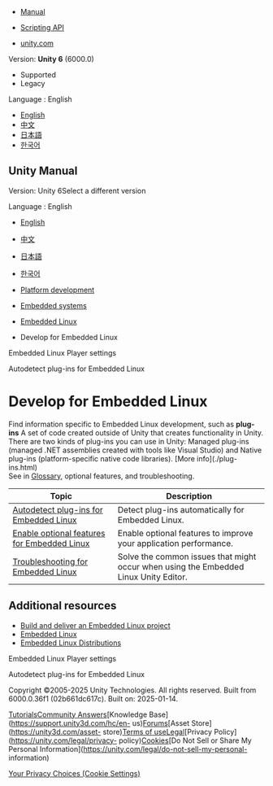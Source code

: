 [](https://docs.unity3d.com)

  * [Manual](../Manual/index.html)
  * [Scripting API](../ScriptReference/index.html)

  * [unity.com](https://unity.com/)

Version: **Unity 6** (6000.0)

  * Supported
  * Legacy

Language : English

  * [English](/Manual/embedded-linux-develop.html)
  * [中文](/cn/current/Manual/embedded-linux-develop.html)
  * [日本語](/ja/current/Manual/embedded-linux-develop.html)
  * [한국어](/kr/current/Manual/embedded-linux-develop.html)

[](https://docs.unity3d.com)

## Unity Manual

Version: Unity 6Select a different version

Language : English

  * [English](/Manual/embedded-linux-develop.html)
  * [中文](/cn/current/Manual/embedded-linux-develop.html)
  * [日本語](/ja/current/Manual/embedded-linux-develop.html)
  * [한국어](/kr/current/Manual/embedded-linux-develop.html)

  * [Platform development ](PlatformSpecific.html)
  * [Embedded systems](embedded-systems.html)
  * [Embedded Linux](embedded-linux.html)
  * Develop for Embedded Linux

[](embedded-linux-player-settings.html)

Embedded Linux Player settings

[](embedded-linux-autodetect-plugins.html)

Autodetect plug-ins for Embedded Linux

# Develop for Embedded Linux

Find information specific to Embedded Linux development, such as **plug-ins**
A set of code created outside of Unity that creates functionality in Unity.
There are two kinds of plug-ins you can use in Unity: Managed plug-ins
(managed .NET assemblies created with tools like Visual Studio) and Native
plug-ins (platform-specific native code libraries). [More info](./plug-
ins.html)  
See in [Glossary](Glossary.html#Plug-in), optional features, and
troubleshooting.

**Topic** | **Description**  
---|---  
[Autodetect plug-ins for Embedded Linux](embedded-linux-autodetect-plugins.html) | Detect plug-ins automatically for Embedded Linux.  
[Enable optional features for Embedded Linux](embedded-linux-optional-features.html) | Enable optional features to improve your application performance.  
[Troubleshooting for Embedded Linux](embedded-linux-troubleshooting.html) | Solve the common issues that might occur when using the Embedded Linux Unity Editor.  
  
## Additional resources

  * [Build and deliver an Embedded Linux project](embedded-linux-build-and-deliver.html)
  * [Embedded Linux](embedded-linux.html)
  * [Embedded Linux Distributions](https://elinux.org/Embedded_Linux_Distributions)

[](embedded-linux-player-settings.html)

Embedded Linux Player settings

[](embedded-linux-autodetect-plugins.html)

Autodetect plug-ins for Embedded Linux

Copyright ©2005-2025 Unity Technologies. All rights reserved. Built from
6000.0.36f1 (02b661dc617c). Built on: 2025-01-14.

[Tutorials](https://learn.unity.com/)[Community
Answers](https://answers.unity3d.com)[Knowledge
Base](https://support.unity3d.com/hc/en-
us)[Forums](https://forum.unity3d.com)[Asset Store](https://unity3d.com/asset-
store)[Terms of
use](https://docs.unity3d.com/Manual/TermsOfUse.html)[Legal](https://unity.com/legal)[Privacy
Policy](https://unity.com/legal/privacy-
policy)[Cookies](https://unity.com/legal/cookie-policy)[Do Not Sell or Share
My Personal Information](https://unity.com/legal/do-not-sell-my-personal-
information)

[Your Privacy Choices (Cookie Settings)](javascript:void\(0\);)

